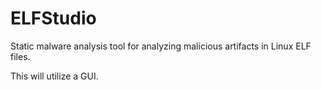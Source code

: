# ELFStudio
Static malware analysis tool for analyzing malicious artifacts in Linux ELF files.

This will utilize a GUI.
